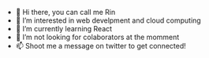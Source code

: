 - 👋 Hi there, you can call me Rin
- 👀 I’m interested in web develpment and cloud computing 
- 🌱 I’m currently learning React
- 💞️ I’m not looking for colaborators at the momment
- 📫 Shoot me a message on twitter to get connected! 

<!---
riimo-cmd/riimo-cmd is a ✨ special ✨ repository because its `README.md` (this file) appears on your GitHub profile.
You can click the Preview link to take a look at your changes.
--->
